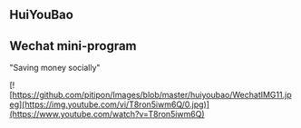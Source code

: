 ## HuiYouBao
## Wechat mini-program

"Saving money socially"

[![https://github.com/pitipon/Images/blob/master/huiyoubao/WechatIMG11.jpeg](https://img.youtube.com/vi/T8ron5iwm6Q/0.jpg)](https://www.youtube.com/watch?v=T8ron5iwm6Q)
